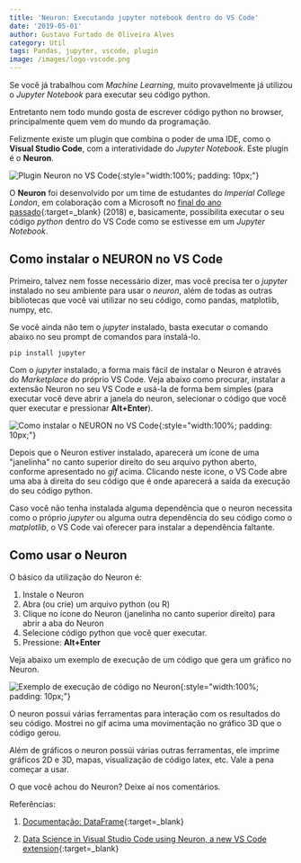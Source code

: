 ```yaml
---
title: 'Neuron: Executando jupyter notebook dentro do VS Code'
date: '2019-05-01'
author: Gustavo Furtado de Oliveira Alves
category: Util
tags: Pandas, jupyter, vscode, plugin
image: /images/logo-vscode.png
---
```


Se você já trabalhou com _Machine Learning_, muito provavelmente já utilizou
o _Jupyter Notebook_ para executar seu código python.

Entretanto nem todo mundo gosta de escrever código python no browser,
principalmente quem vem do mundo da programação.

Felizmente existe um plugin que combina o poder de uma IDE, como o **Visual Studio Code**, com a interatividade do _Jupyter Notebook_. Este plugin é o **Neuron**.

![Plugin Neuron no VS Code](/images/neuron/neuron.png){:style="width:100%; padding: 10px;"}

O **Neuron** foi desenvolvido por um time de estudantes do _Imperial College London_, em colaboração com a Microsoft no [final do ano passado](https://blogs.msdn.microsoft.com/uk_faculty_connection/2018/10/29/data-science-in-visual-studio-code-using-neuron-a-new-vs-code-extension/){:target=\_blank} (2018) e, basicamente, possibilita executar o seu código _python_ dentro do VS Code como se estivesse em um _Jupyter Notebook_.

## Como instalar o NEURON no VS Code

Primeiro, talvez nem fosse necessário dizer, mas você precisa ter o _jupyter_ instalado no seu ambiente para usar o _neuron_, além de todas as outras bibliotecas que você vai utilizar no seu código, como pandas, matplotlib, numpy, etc.

Se você ainda não tem o _jupyter_ instalado, basta executar o comando abaixo no seu prompt de comandos para instalá-lo.

```
pip install jupyter
```

Com o _jupyter_ instalado, a forma mais fácil de instalar o Neuron é através do _Marketplace_ do próprio VS Code. Veja abaixo como procurar, instalar a extensão Neuron no seu VS Code e usá-la de forma bem simples (para executar você deve abrir a janela do neuron, selecionar o código que você quer executar e pressionar **Alt+Enter**).

![Como instalar o NEURON no VS Code](/images/neuron/instalacao.gif){:style="width:100%; padding: 10px;"}

Depois que o Neuron estiver instalado, aparecerá um ícone de uma "janelinha" no canto superior direito do seu arquivo python aberto, conforme apresentado no _gif_ acima.
Clicando neste ícone, o VS Code abre uma aba à direita do seu código que é onde aparecerá a saída da execução do seu código python.

Caso você não tenha instalada alguma dependência que o neuron necessita como o próprio _jupyter_ ou alguma outra dependência do seu código como o _matplotlib_, o VS Code vai oferecer para instalar a dependência faltante.

## Como usar o Neuron

O básico da utilização do Neuron é:

1. Instale o Neuron
2. Abra (ou crie) um arquivo python (ou R)
3. Clique no ícone do Neuron (janelinha no canto superior direito) para abrir a aba do Neuron
4. Selecione código python que você quer executar.
5. Pressione: **Alt+Enter**

Veja abaixo um exemplo de execução de um código que gera um gráfico no Neuron.

![Exemplo de execução de código no Neuron](/images/neuron/exemplo-execucao.gif){:style="width:100%; padding: 10px;"}

O neuron possui várias ferramentas para interação com os resultados do seu código.
Mostrei no gif acima uma movimentação no gráfico 3D que o código gerou.

Além de gráficos o neuron possúi várias outras ferramentas, ele imprime gráficos 2D e 3D, mapas, visualização de código latex, etc.
Vale a pena começar a usar.

O que você achou do Neuron? Deixe aí nos comentários.

Referências:

1. [Documentação: DataFrame](https://pandas.pydata.org/pandas-docs/stable/generated/pandas.DataFrame.html){:target=\_blank}

2. [Data Science in Visual Studio Code using Neuron, a new VS Code extension](https://blogs.msdn.microsoft.com/uk_faculty_connection/2018/10/29/data-science-in-visual-studio-code-using-neuron-a-new-vs-code-extension/){:target=\_blank}
